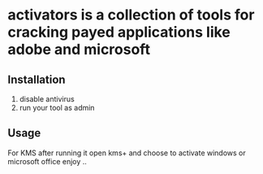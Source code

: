 # activators is a collection of tools for cracking payed applications like adobe and microsoft 

## Installation
1) disable antivirus
2) run your tool as admin

## Usage

For KMS after running it open kms+ and choose to activate windows or microsoft office
enjoy ..